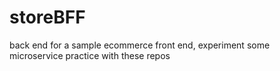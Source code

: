 # storeBFF
back end for a sample ecommerce front end, experiment some microservice practice with these repos  
